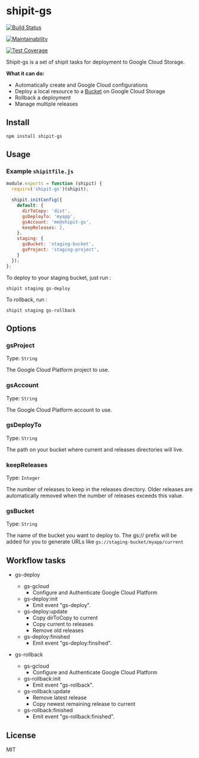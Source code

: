 # shipit-gs

[![Build Status](https://travis-ci.org/randym/shipit-gs.svg?branch=master)](https://travis-ci.org/randym/shipit-gs)

[![Maintainability](https://api.codeclimate.com/v1/badges/a10d5365823b5d27f1e0/maintainability)](https://codeclimate.com/github/randym/shipit-gs/maintainability)

[![Test Coverage](https://api.codeclimate.com/v1/badges/a10d5365823b5d27f1e0/test_coverage)](https://codeclimate.com/github/randym/shipit-gs/test_coverage)

Shipit-gs is a set of shipit tasks for deployment to Google Cloud Storage.

**What it can do:**

- Automatically create and Google Cloud configurations
- Deploy a local resource to a [Bucket](https://cloud.google.com/storage/docs/json_api/v1/buckets) on Google Cloud Storage
- Rollback a deployment
- Manage multiple releases

## Install

```
npm install shipit-gs
```

## Usage

### Example `shipitfile.js`

```js
module.exports = function (shipit) {
  require('shipit-gs')(shipit);

  shipit.initConfig({
    default: {
      dirToCopy: 'dist',
      gsDeployTo: 'myapp',
      gsAccount: 'me@shipit-gs',
      keepReleases: 2,
    },
    staging: {
      gsBucket: 'staging-bucket',
      gsProject: 'staging-project',
    }
  });
};
```

To deploy to your staging bucket, just run :

```
shipit staging gs-deploy
```

To rollback, run :

```
shipit staging gs-rollback
```

## Options

### gsProject

Type: `String`

The Google Cloud Platform project to use.

### gsAccount

Type: `String`

The Google Cloud Platform account to use.

### gsDeployTo

Type: `String`

The path on your bucket where current and releases directories will live.

### keepReleases

Type: `Integer`

The number of releases to keep in the releases directory. Older releases are automatically removed when the number of releases exceeds this value.

### gsBucket

Type: `String`

The name of the bucket you want to deploy to. The gs:// prefix will be added for you to generate URLs like `gs://staging-bucket/myapp/current`

## Workflow tasks

- gs-deploy
  - gs-gcloud
    - Configure and Authenticate Google Cloud Platform
  - gs-deploy:init
    - Emit event "gs-deploy".
  - gs-deploy:update
    - Copy dirToCopy to current
    - Copy current to releases
    - Remove old releases
  - gs-deploy:finished
    - Emit event "gs-deploy:finsihed".

- gs-rollback
  - gs-gcloud
    - Configure and Authenticate Google Cloud Platform
  - gs-rollback:init
    - Emit event "gs-rollback".
  - gs-rollback:update
    - Remove latest release
    - Copy newest remaining release to current
  - gs-rollback:finished
    - Emit event "gs-rollback:finished".

## License

MIT
